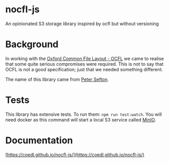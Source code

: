 # nocfl-js

An opinionated S3 storage library inspired by ocfl but without versioning

# Background

In working with the [Oxford Common File Layout - OCFL](https://ocfl.io) we came to realise that some
quite serious compromises were required. This is not to say that OCFL is not a good specification;
just that we needed something different.

The name of this library came from [Peter Sefton](https://github.com/ptsefton).

# Tests

This library has extensive tests. To run them: `npm run test:watch`. You will need docker as this
command will start a local S3 service called [MinIO](https://hub.docker.com/r/minio/minio/).

# Documentation

[https://coedl.github.io/nocfl-js/](https://coedl.github.io/nocfl-js/)
